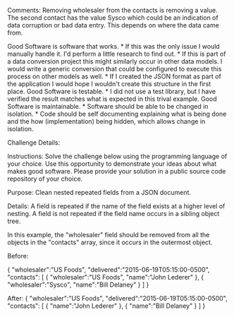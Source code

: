 Comments:
Removing wholesaler from the contacts is removing a value. The second contact has the value Sysco which could be an indication of data corruption or bad data entry. This depends on where the data came from. 

Good Software is software that works.
    * If this was the only issue I would manually handle it. I'd perform a little research to find out. 
    * If this is part of a data conversion project this might similarly occur in other data models. I would write a generic conversion that could be configured to execute this process on other models as well.
    * If I created the JSON format as part of the application I would hope I wouldn't create this structure in the first place. 
Good Software is testable. 
    * I did not use a test library, but I have verified the result matches what is expected in this trival example. 
Good Software is maintainable. 
    * Software should be able to be changed in isolation. 
    * Code should be self documenting explaining what is being done and the how (implementation) being hidden, which allows change in isolation. 


Challenge Details:

Instructions: Solve the challenge below using the programming language of your choice.  Use this opportunity to demonstrate your ideas about what makes good software.  Please provide your solution in a public source code repository of your choice.

Purpose: Clean nested repeated fields from a JSON document.

Details: A field is repeated if the name of the field exists at a higher level of nesting.  A field is not repeated if the field name occurs in a sibling object tree.

In this example, the "wholesaler" field should be removed from all the objects in the "contacts" array, since it occurs in the outermost object.

Before:

{
  "wholesaler":"US Foods",
  "delivered":"2015-06-19T05:15:00-0500",
  "contacts": [
    {
      "wholesaler":"US Foods",
      "name":"John Lederer"
    },
    {
      "wholesaler":"Sysco",
      "name":"Bill Delaney"
    }
  ]
}

After:
{
  "wholesaler":"US Foods",
  "delivered":"2015-06-19T05:15:00-0500",
  "contacts": [
    {
      "name":"John Lederer"
    },
    {
      "name":"Bill Delaney"
    }
  ]
}